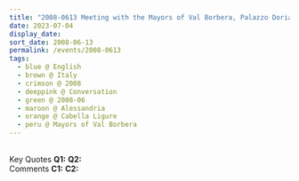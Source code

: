 ```yaml
---
title: "2008-0613 Meeting with the Mayors of Val Borbera, Palazzo Doria, Cabella Ligure, Alessandria, Italy"
date: 2023-07-04
display_date: 
sort_date: 2008-06-13
permalink: /events/2008-0613
tags:
  - blue @ English
  - brown @ Italy
  - crimson @ 2008
  - deeppink @ Conversation
  - green @ 2008-06
  - maroon @ Alessandria
  - orange @ Cabella Ligure
  - peru @ Mayors of Val Borbera
---
```


<br>

<wave-list>
  <list-title color="DarkSeaGreen" width="55">Key Quotes</list-title>
  <list-item color="BlanchedAlmond" width="280"><b>Q1:</b> <i></i></list-item>
  <list-item color="Lavender" width="280"><b>Q2:</b> <i></i></list-item>
</wave-list>

<br>

<wave-list>
  <list-title color="DarkSeaGreen" width="55">Comments</list-title>
  <list-item color="BlanchedAlmond" width="280"><b>C1:</b> <i></i></list-item>
  <list-item color="Lavender" width="280"><b>C2:</b> <i></i></list-item>
</wave-list>